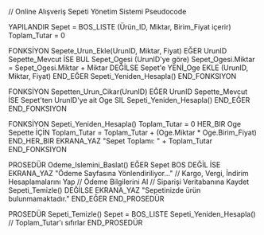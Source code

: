 // Online Alışveriş Sepeti Yönetim Sistemi Pseudocode

YAPILANDIR
    Sepet = BOS_LISTE (Ürün_ID, Miktar, Birim_Fiyat içerir)
    Toplam_Tutar = 0

FONKSİYON Sepete_Urun_Ekle(UrunID, Miktar, Fiyat)
    EĞER UrunID Sepette_Mevcut İSE
        BUL Sepet_Ogesi (UrunID'ye göre)
        Sepet_Ogesi.Miktar = Sepet_Ogesi.Miktar + Miktar
    DEĞİLSE
        Sepet'e YENİ_Oge EKLE (UrunID, Miktar, Fiyat)
    END_EĞER
    Sepeti_Yeniden_Hesapla()
END_FONKSIYON

FONKSİYON Sepetten_Urun_Cikar(UrunID)
    EĞER UrunID Sepette_Mevcut İSE
        Sepet'ten UrunID'ye ait Oge SIL
        Sepeti_Yeniden_Hesapla()
    END_EĞER
END_FONKSIYON

FONKSİYON Sepeti_Yeniden_Hesapla()
    Toplam_Tutar = 0
    HER_BIR Oge Sepette İÇİN
        Toplam_Tutar = Toplam_Tutar + (Oge.Miktar * Oge.Birim_Fiyat)
    END_HER_BIR
    EKRANA_YAZ "Sepet Toplamı: " + Toplam_Tutar
END_FONKSIYON

PROSEDÜR Odeme_Islemini_Baslat()
    EĞER Sepet BOS DEĞİL İSE
        EKRANA_YAZ "Ödeme Sayfasına Yönlendiriliyor..."
        // Kargo, Vergi, İndirim Hesaplamalarını Yap
        // Ödeme Bilgilerini Al
        // Siparişi Veritabanına Kaydet
        Sepeti_Temizle()
    DEĞİLSE
        EKRANA_YAZ "Sepetinizde ürün bulunmamaktadır."
    END_EĞER
END_PROSEDÜR

PROSEDÜR Sepeti_Temizle()
    Sepet = BOS_LISTE
    Sepeti_Yeniden_Hesapla() // Toplam_Tutar'ı sıfırlar
END_PROSEDÜR
